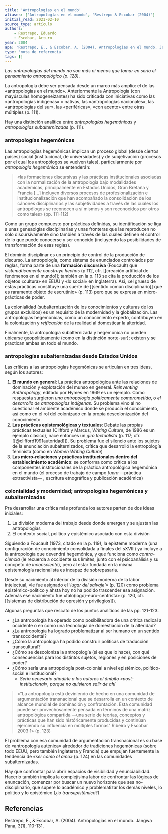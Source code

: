 ```yaml
---
title: 'Antropologías en el mundo'
aliases: ['Antropologías en el mundo', 'Restrepo & Escobar (2004)']
initial_read: 2021-02-10
source_type: artículo
authors: 
    - Restrepo, Eduardo
    - Escobar, Arturo
year: 2004
apa: 'Restrepo, E., & Escobar, A. (2004). Antropologías en el mundo. Jangwa Pana, 3(1), 110-131.'
type: 'nota de referencia'
tags: []
---
```


*Las antropologías del mundo no son más ni menos que tomar en serio el pensamiento antropológico (p. 128)*.

La antropología debe ser pensada desde un marco más amplio: el de las «antropologías en el mundo». Anteriormente la Antropología (con mayúsculas homogeneizantes) ha sido criticada con iniciativas como las «antropologías indígenas» o nativas, las «antropologías nacionales», las «antropologías del sur», las «periféricas», «con acento» entre otras múltiples (p. 111).

Hay una distinción analítica entre *antropologías hegemónicas* y *antropologías subalternizadas* (p. 111).

### antropologías hegemónicas

Las antropologías hegemónicas implican un proceso global (desde ciertos países) social (institucional, de universidades) y de subjetivación (procesos por el cual los antropólogos se vuelven tales), particularmente por *antropología hegemónica* se entenderán:

>«las formaciones discursivas y las prácticas institucionales asociadas con la normalización de la antropología bajo modalidades académicas, principalmente en Estados Unidos, Gran Bretaña y Francia [...] incluyen diversos procesos de profesionalización e institucionalización que han acompañado la consolidación de los cánones disciplinarios y las subjetividades a través de las cuales los antropólogos se reconocen a sí mismos y son reconocidos por otros como tales» (pp. 111-112)

Como un grupo compuesto por prácticas definidas, su identificación se liga a unas geneaolgías disciplinarias y unas fronteras que las reproducen no sólo discursivamente sino también a través de las cuales definen el control de lo que puede conocerse y ser conocido (incluyendo las posibilidades de transformación de esas reglas).

El dominio disciplinar es un principio de control de la producción de discurso. La antropología, como sistema de enunciados controlados por reglas, forma parte de una **formación discursiva** (Foucault) que *sistemáticamente construye hechos* (p 112, cfr. [[creación artificial de fenómenos en el mundo]]; también en la p. 113 se cita la producción de los objetos «cultura» en EEUU y «lo social» en Inglaterra). Así, «el grueso de estas prácticas constituye una suerte de [[sentido común disciplinario]] que es raramente objeto de escrutinio» (p. 113) pero que se expresa en micro-prácticas de poder.

La colonialidad (subalternización de los conocimientos y culturas de los grupos excluidos) es un requisito de la modernidad y la globalización. Las antropologías hegemónicas, como un conocimiento experto, contribuyen en la colonización y *reificación* de la realidad al domesticar la alteridad.

Finalmente, la antropología subalternizada y hegemónica no pueden ubicarse geopolíticamente (como en la distinción norte-sur); existen y se practican ambas en todo el mundo.

### antropologías subalternizadas desde Estados Unidos

Las críticas a las antropologías hegemónicas se articulan en tres ideas, según los autores:

1. **El mundo en general**: La práctica antropológica ante las relaciones de dominación y explotación del munso en general. *Reinventing Anthropology*, editado por Hymes en 1969 es un ejemplo. Como respuesta surgieron *una antropología políticamente comprometida*, o *el desarrollo de antropologías indígenas*. Su problema vino al no cuestionar el ambiente académico donde se producía el conocimiento, así como en el rol del colonizado en la propia descolonización del conocimiento.
2. **Las prácticas epistemológicas y textuales**: Debate las propias prácticas textuales (Clifford y Marcus, *Writing Culture*, de 1986 es un ejemplo clásico), nace entonces un *giro textualista* (p. 117; cfr. [[@clifford1991autoridad]]). Su problema fue el silencio ante los sujetos de la enunciación subalternizados, crítica que desarrolló la entropología feminista (como en *Women Writing Culture*)
3. **Las micro-relaciones y prácticas institucionales dentro del establecimiento académico**: se conforma como crítica a los componentes institucionales de la práctica antropológica hegemónica en el mundo (el proceso de trabajo de campo *fuera* —práctica extractivista— , escritura etnográfica y publicación académica)

### colonialidad y modernidad; antropologías hegemónicas y subalternizadas

Pra desarrollar una crítica más profunda los autores parten de dos ideas iniciales:

1. La división moderna del trabajo desde donde emergen y se ajustan las antropologías
2. El contexto social, político y epistémico asociado con esta división

Siguiendo a Foucault (1973, citado en la p. 119), la episteme moderna (una configuración de conocimiento consolidada a finales del sXVIII) ya incluye a la antropología que devendrá hegemónica, y que funciona como *contra-ciencia* (le recuerda a occidente sus límites, junto con el psicoanálisis y su concpeto de *inconsciente*), pero al estar fundada en la misma epistemología racionalista es incapaz de sobrepasarla.

Desde su nacimiento al interior de la división moderna de la labor intelectual, «le fue asignado el *'lugar del salvaje'*» (p. 120) como problema epistémico-político y ahsta hoy no ha podido trascender esa asignación. Además ese nacimiento fue «falo(logo)-euro-centrista» (p. 120, cfr. [[sistemas de distribución de opresión y privilegios]]).

Algunas preguntas que rescato de los puntos analíticos de las pp. 121-123:

- ¿La antropología ha operado como posibilitadora de una crítica radical a occidente o en como una tecnología de domestiación de la alteridad? 
- ¿La antropología ha logrado problematizar al ser humano en un sentido transoccidental?
- ¿Cómo la antropología ha podido construir políticas de traducción transcultural?
- ¿Cómo se descoloniza la antropología (si es que lo hace), con qué consecuencias para los distintos sujetos, regiones y en posiciones de poder?
- ¿Cómo sería una antropología post-colonial a nivel epistémico, político-social e institucional?
    - *Sería necesario añadirle a los autores el ámbito «post-institucional», porque no quisieron salir de ahí*

>«"La antropología está deviniendo de hecho en una comunidad de argumentación transnacional que se desarrolla en un contexto de alcance mundial de dominación y confrontación. Esta comunidad puede ser provechosamente pensada en términos de una matriz antropológica compartida —una serie de teorías, conceptos y prácticas que han sido históricamente producidas y continúan ejerciendo su influencia en múltiples formas" Ribeiro y Escobar 2003:1» (p. 123)

El problema con esa comunidad de argumentación transnacional es su base de «antropología auténica» alrededor de tradiciones hegemónicas (sobre todo EEUU, pero también Inglaterra y Francia) que empujan fuertemente la tendencia de *«ser como el amo»* (p. 124) en las comunidades subalternizadas.

Hay que confrontar para abrir espacios de visibilidad y enunciabilidad. Hacerlo también implica la complejísima labor de confrontar las lógicas de enuncación, comenzar por buscar un nuevo horizonte que sea no-disciplinario, que supere lo académico y problematizar los demás niveles, lo político y lo epistémico (¿lo *transepistémico*?)

## Referencias

Restrepo, E., & Escobar, A. (2004). Antropologías en el mundo. Jangwa Pana, 3(1), 110-131.
